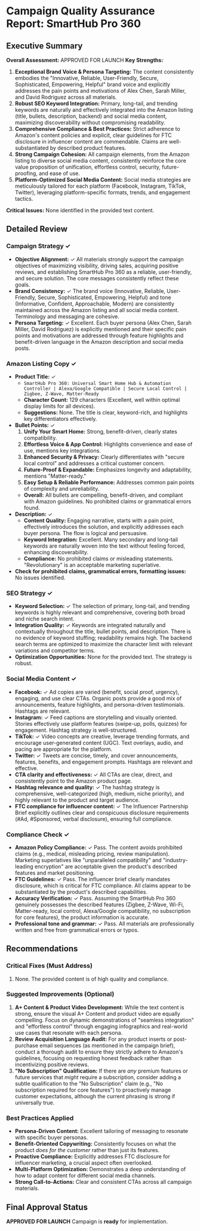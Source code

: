 # Campaign Quality Assurance Report: SmartHub Pro 360

## Executive Summary
**Overall Assessment:** APPROVED FOR LAUNCH
**Key Strengths:**
1.  **Exceptional Brand Voice & Persona Targeting:** The content consistently embodies the "Innovative, Reliable, User-Friendly, Secure, Sophisticated, Empowering, Helpful" brand voice and explicitly addresses the pain points and motivations of Alex Chen, Sarah Miller, and David Rodriguez across all materials.
2.  **Robust SEO Keyword Integration:** Primary, long-tail, and trending keywords are naturally and effectively integrated into the Amazon listing (title, bullets, description, backend) and social media content, maximizing discoverability without compromising readability.
3.  **Comprehensive Compliance & Best Practices:** Strict adherence to Amazon's content policies and explicit, clear guidelines for FTC disclosure in influencer content are commendable. Claims are well-substantiated by described product features.
4.  **Strong Campaign Cohesion:** All campaign elements, from the Amazon listing to diverse social media content, consistently reinforce the core value proposition of unification, effortless control, security, future-proofing, and ease of use.
5.  **Platform-Optimized Social Media Content:** Social media strategies are meticulously tailored for each platform (Facebook, Instagram, TikTok, Twitter), leveraging platform-specific formats, trends, and engagement tactics.

**Critical Issues:** None identified in the provided text content.

## Detailed Review

### Campaign Strategy ✓
-   **Objective Alignment:** ✓ All materials strongly support the campaign objectives of maximizing visibility, driving sales, acquiring positive reviews, and establishing SmartHub Pro 360 as a reliable, user-friendly, and secure solution. The core messages consistently reflect these goals.
-   **Brand Consistency:** ✓ The brand voice (Innovative, Reliable, User-Friendly, Secure, Sophisticated, Empowering, Helpful) and tone (Informative, Confident, Approachable, Modern) are consistently maintained across the Amazon listing and all social media content. Terminology and messaging are cohesive.
-   **Persona Targeting:** ✓ Excellent. Each buyer persona (Alex Chen, Sarah Miller, David Rodriguez) is explicitly mentioned and their specific pain points and motivations are addressed through feature highlights and benefit-driven language in the Amazon description and social media posts.

### Amazon Listing Copy ✓
-   **Product Title:** ✓
    *   `SmartHub Pro 360: Universal Smart Home Hub & Automation Controller | Alexa/Google Compatible | Secure Local Control | Zigbee, Z-Wave, Matter-Ready`
    *   **Character Count:** 129 characters (Excellent, well within optimal display limits for all devices).
    *   **Suggestions:** None. The title is clear, keyword-rich, and highlights key differentiators effectively.
-   **Bullet Points:** ✓
    1.  **Unify Your Smart Home:** Strong, benefit-driven, clearly states compatibility.
    2.  **Effortless Voice & App Control:** Highlights convenience and ease of use, mentions key integrations.
    3.  **Enhanced Security & Privacy:** Clearly differentiates with "secure local control" and addresses a critical customer concern.
    4.  **Future-Proof & Expandable:** Emphasizes longevity and adaptability, mentions "Matter-ready."
    5.  **Easy Setup & Reliable Performance:** Addresses common pain points of complexity and unreliability.
    *   **Overall:** All bullets are compelling, benefit-driven, and compliant with Amazon guidelines. No prohibited claims or grammatical errors found.
-   **Description:** ✓
    *   **Content Quality:** Engaging narrative, starts with a pain point, effectively introduces the solution, and explicitly addresses each buyer persona. The flow is logical and persuasive.
    *   **Keyword Integration:** Excellent. Many secondary and long-tail keywords are naturally woven into the text without feeling forced, enhancing discoverability.
    *   **Compliance:** No prohibited claims or misleading statements. "Revolutionary" is an acceptable marketing superlative.
-   **Check for prohibited claims, grammatical errors, formatting issues:** No issues identified.

### SEO Strategy ✓
-   **Keyword Selection:** ✓ The selection of primary, long-tail, and trending keywords is highly relevant and comprehensive, covering both broad and niche search intent.
-   **Integration Quality:** ✓ Keywords are integrated naturally and contextually throughout the title, bullet points, and description. There is no evidence of keyword stuffing; readability remains high. The backend search terms are optimized to maximize the character limit with relevant variations and competitor terms.
-   **Optimization Opportunities:** None for the provided text. The strategy is robust.

### Social Media Content ✓
-   **Facebook:** ✓ Ad copies are varied (benefit, social proof, urgency), engaging, and use clear CTAs. Organic posts provide a good mix of announcements, feature highlights, and persona-driven testimonials. Hashtags are relevant.
-   **Instagram:** ✓ Feed captions are storytelling and visually oriented. Stories effectively use platform features (swipe-up, polls, quizzes) for engagement. Hashtag strategy is well-structured.
-   **TikTok:** ✓ Video concepts are creative, leverage trending formats, and encourage user-generated content (UGC). Text overlays, audio, and pacing are appropriate for the platform.
-   **Twitter:** ✓ Tweets are concise, timely, and cover announcements, features, benefits, and engagement prompts. Hashtags are relevant and effective.
-   **CTA clarity and effectiveness:** ✓ All CTAs are clear, direct, and consistently point to the Amazon product page.
-   **Hashtag relevance and quality:** ✓ The hashtag strategy is comprehensive, well-categorized (high, medium, niche priority), and highly relevant to the product and target audience.
-   **FTC compliance for influencer content:** ✓ The Influencer Partnership Brief explicitly outlines clear and conspicuous disclosure requirements (#Ad, #Sponsored, verbal disclosure), ensuring full compliance.

### Compliance Check ✓
-   **Amazon Policy Compliance:** ✓ Pass. The content avoids prohibited claims (e.g., medical, misleading pricing, review manipulation). Marketing superlatives like "unparalleled compatibility" and "industry-leading encryption" are acceptable given the product's described features and market positioning.
-   **FTC Guidelines:** ✓ Pass. The influencer brief clearly mandates disclosure, which is critical for FTC compliance. All claims appear to be substantiated by the product's described capabilities.
-   **Accuracy Verification:** ✓ Pass. Assuming the SmartHub Pro 360 genuinely possesses the described features (Zigbee, Z-Wave, Wi-Fi, Matter-ready, local control, Alexa/Google compatibility, no subscription for core features), the product information is accurate.
-   **Professional tone and grammar:** ✓ Pass. All materials are professionally written and free from grammatical errors or typos.

## Recommendations

### Critical Fixes (Must Address)
1.  None. The provided content is of high quality and compliance.

### Suggested Improvements (Optional)
1.  **A+ Content & Product Video Development:** While the text content is strong, ensure the visual A+ Content and product video are equally compelling. Focus on dynamic demonstrations of "seamless integration" and "effortless control" through engaging infographics and real-world use cases that resonate with each persona.
2.  **Review Acquisition Language Audit:** For any product inserts or post-purchase email sequences (as mentioned in the campaign brief), conduct a thorough audit to ensure they strictly adhere to Amazon's guidelines, focusing on requesting honest feedback rather than incentivizing positive reviews.
3.  **"No Subscription" Qualification:** If there are *any* premium features or future services that *might* require a subscription, consider adding a subtle qualification to the "No Subscription" claim (e.g., "No subscription required for core features") to proactively manage customer expectations, although the current phrasing is strong if universally true.

### Best Practices Applied
-   **Persona-Driven Content:** Excellent tailoring of messaging to resonate with specific buyer personas.
-   **Benefit-Oriented Copywriting:** Consistently focuses on what the product *does for the customer* rather than just its features.
-   **Proactive Compliance:** Explicitly addresses FTC disclosure for influencer marketing, a crucial aspect often overlooked.
-   **Multi-Platform Optimization:** Demonstrates a deep understanding of how to adapt content for different social media channels.
-   **Strong Call-to-Actions:** Clear and consistent CTAs across all campaign materials.

## Final Approval Status
**APPROVED FOR LAUNCH**
Campaign is **ready** for implementation.